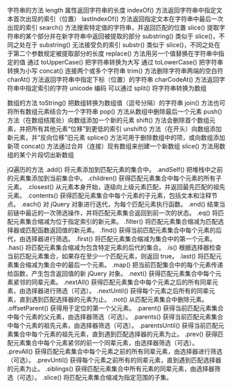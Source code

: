 字符串的方法
  length 属性返回字符串的长度
  indexOf() 方法返回字符串中指定文本首次出现的索引（位置）
  lastIndexOf() 方法返回指定文本在字符串中最后一次出现的索引
  search() 方法搜索特定值的字符串，并返回匹配的位置
  slice() 提取字符串的某个部分并在新字符串中返回被提取的部分
  substring() 类似于 slice()，不同之处在于 substring() 无法接受负的索引
  substr() 类似于 slice()，不同之处在于第二个参数规定被提取部分的长度
  replace() 方法用另一个值替换在字符串中指定的值
  通过 toUpperCase() 把字符串转换为大写
  通过 toLowerCase() 把字符串转换为小写
  concat() 连接两个或多个字符串
  trim() 方法删除字符串两端的空白符
  charAt() 方法返回字符串中指定下标（位置）的字符串
  charCodeAt() 方法返回字符串中指定索引的字符 unicode 编码
  可以通过 split() 将字符串转换为数组


数组的方法
  toString() 把数组转换为数组值（逗号分隔）的字符串
  join() 方法也可将所有数组元素结合为一个字符串
  pop() 方法从数组中删除最后一个元素
  push() 方法（在数组结尾处）向数组添加一个新的元素
  shift() 方法会删除首个数组元素，并把所有其他元素“位移”到更低的索引
  unshift() 方法（在开头）向数组添加新元素，并“反向位移”旧元素
  splice() 方法可用于删除数组中的项，或向数组添加新项
  concat() 方法通过合并（连接）现有数组来创建一个新数组
  slice() 方法用数组的某个片段切出新数组


jQ遍历的方法
  .add()  将元素添加到匹配元素的集合中。
  .andSelf()  把堆栈中之前的元素集添加到当前集合中。
  .children() 获得匹配元素集合中每个元素的所有子元素。
  .closest()  从元素本身开始，逐级向上级元素匹配，并返回最先匹配的祖先元素。
  .contents() 获得匹配元素集合中每个元素的子元素，包括文本和注释节点。
  .each() 对 jQuery 对象进行迭代，为每个匹配元素执行函数。
  .end()  结束当前链中最近的一次筛选操作，并将匹配元素集合返回到前一次的状态。
  .eq() 将匹配元素集合缩减为位于指定索引的新元素。
  .filter() 将匹配元素集合缩减为匹配选择器或匹配函数返回值的新元素。
  .find() 获得当前匹配元素集合中每个元素的后代，由选择器进行筛选。
  .first()  将匹配元素集合缩减为集合中的第一个元素。
  .has()  将匹配元素集合缩减为包含特定元素的后代的集合。
  .is() 根据选择器检查当前匹配元素集合，如果存在至少一个匹配元素，则返回 true。
  .last() 将匹配元素集合缩减为集合中的最后一个元素。
  .map()  把当前匹配集合中的每个元素传递给函数，产生包含返回值的新 jQuery 对象。
  .next() 获得匹配元素集合中每个元素紧邻的同辈元素。
  .nextAll()  获得匹配元素集合中每个元素之后的所有同辈元素，由选择器进行筛选（可选）。
  .nextUntil()  获得每个元素之后所有的同辈元素，直到遇到匹配选择器的元素为止。
  .not()  从匹配元素集合中删除元素。
  .offsetParent() 获得用于定位的第一个父元素。
  .parent() 获得当前匹配元素集合中每个元素的父元素，由选择器筛选（可选）。
  .parents()  获得当前匹配元素集合中每个元素的祖先元素，由选择器筛选（可选）。
  .parentsUntil() 获得当前匹配元素集合中每个元素的祖先元素，直到遇到匹配选择器的元素为止。
  .prev() 获得匹配元素集合中每个元素紧邻的前一个同辈元素，由选择器筛选（可选）。
  .prevAll()  获得匹配元素集合中每个元素之前的所有同辈元素，由选择器进行筛选（可选）。
  .prevUntil()  获得每个元素之前所有的同辈元素，直到遇到匹配选择器的元素为止。
  .siblings() 获得匹配元素集合中所有元素的同辈元素，由选择器筛选（可选）。
  .slice()  将匹配元素集合缩减为指定范围的子集。
